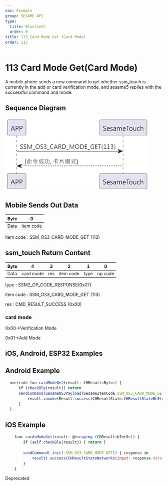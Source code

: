 ```yaml
---
nav: Example
group: SESAME API
type:
  title: Bluetooth
  order: 0
title: 113_Card Mode Get (Card Mode)
order: 113
---
```


# 113 Card Mode Get(Card Mode)

A mobile phone sends a new command to get whether ssm_touch is currently in the add or card verification mode, and sesame5 replies with the successful command and mode.

## Sequence Diagram

<p align="left" >
  <img src="./src/card_mode_get/card_mode_get.png" alt="" title="">
</p>

## Mobile Sends Out Data

| Byte |     0     |
| ---- | :-------: |
| Data | item code |

item code : SSM_OS3_CARD_MODE_GET (113)

## ssm_touch Return Content

| Byte |     4     |  3  |     2     |  1   |    0    |
| ---- | :-------: | :-: | :-------: | :--: | :-----: |
| Data | card mode | res | item code | type | op code |

type : SSM2_OP_CODE_RESPONSE(0x07)

item code : SSM_OS3_CARD_MODE_GET (113)

res : CMD_RESULT_SUCCESS (0x00)

### card mode

0x00->Verification Mode

0x01->Add Mode

## iOS, Android, ESP32 Examples
 ## Android Example

```jsx | pure
  override fun cardModeGet(result: CHResult<Byte>) {
      if (checkBle(result)) return
      sendCommand(SesameOS3Payload(SesameItemCode.SSM_OS3_CARD_MODE_GET.value, byteArrayOf())) { res ->
          result.invoke(Result.success(CHResultState.CHResultStateBLE(res.payload[0])))
      }
  }
```

## iOS Example

```jsx | pure
    func cardsModeGet(result: @escaping (CHResult<UInt8>)) {
        if (self.checkBle(result)) { return }

        sendCommand(.init(.SSM_OS3_CARD_MODE_GET)) { response in
            result(.success(CHResultStateNetworks(input: response.data[0])))
        }
    }
```

Deprecated 